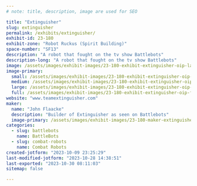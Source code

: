 ```yaml
---
# note: title, description, image are used for SEO

title: "Extinguisher"
slug: extinguisher
permalink: /exhibits/extinguisher/
exhibit-id: 23-180
exhibit-zone: "Robot Ruckus (Spirit Building)"
space-number: "SF13"
description: "A robot that fought on the tv show Battlebots"
description-long: "A robot that fought on the tv show Battlebots"
image: /assets/images/exhibit-images/23-180-exhibit-extinguisher-oip-large.jpg
image-primary: 
  small: /assets/images/exhibit-images/23-180-exhibit-extinguisher-oip-small.jpg
  medium: /assets/images/exhibit-images/23-180-exhibit-extinguisher-oip-medium.jpg
  large: /assets/images/exhibit-images/23-180-exhibit-extinguisher-oip-large.jpg
  full: /assets/images/exhibit-images/23-180-exhibit-extinguisher-oip-full.jpg
website: "www.teamextinguisher.com"
maker: 
  name: "John Flaacke"
  description: "Builder of Extinguisher as seen on Battlebots"
  image-primary: /assets/images/exhibit-images/23-180-maker-extinguisher-20220527-223630-medium.jpg
categories: 
  - slug: battlebots
    name: BattleBots
  - slug: combat-robots
    name: Combat Robots
created-jotform: "2023-10-09 23:25:29"
last-modified-jotform: "2023-10-28 14:38:51"
last-exported: "2023-10-30 08:11:03"
sitemap: false

---
```

